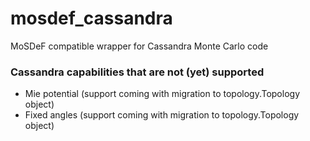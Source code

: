 # mosdef_cassandra
MoSDeF compatible wrapper for Cassandra Monte Carlo code

### Cassandra capabilities that are not (yet) supported
* Mie potential (support coming with migration to topology.Topology object)
* Fixed angles (support coming with migration to topology.Topology object)

